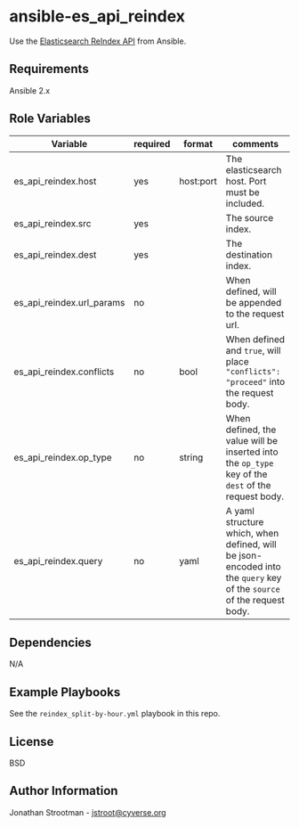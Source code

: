 ansible-es_api_reindex
======================

Use the [Elasticsearch ReIndex API](https://www.elastic.co/guide/en/elasticsearch/reference/current/docs-reindex.html) from Ansible.

Requirements
------------

Ansible 2.x

Role Variables
--------------

|   Variable                         | required | format    | comments                                               |
|------------------------------------|----------|-----------|--------------------------------------------------------|
| es_api_reindex.host                |  yes     | host:port | The elasticsearch host. Port must be included.|
| es_api_reindex.src                 |  yes     |           | The source index.|
| es_api_reindex.dest                |  yes     |           | The destination index.|
| es_api_reindex.url_params          |  no      |           | When defined, will be appended to the request url.|
| es_api_reindex.conflicts           |  no      | bool      | When defined and `true`, will place `"conflicts": "proceed"` into the request body.|
| es_api_reindex.op_type             |  no      | string    | When defined, the value will be inserted into the `op_type` key of the `dest` of the request body.|
| es_api_reindex.query               |  no      | yaml      | A yaml structure which, when defined, will be json-encoded into the `query` key of the `source` of the request body.|


Dependencies
------------

N/A

Example Playbooks
-----------------

See the `reindex_split-by-hour.yml` playbook in this repo.

License
-------

BSD

Author Information
------------------

Jonathan Strootman - jstroot@cyverse.org

